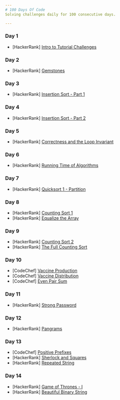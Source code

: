 ```yaml
---
# 100 Days Of Code
Solving challenges daily for 100 consecutive days.

---
```


### Day 1
* [HackerRank] [Intro to Tutorial Challenges](https://www.hackerrank.com/challenges/tutorial-intro/problem)
### Day 2
* [HackerRank] [Gemstones](https://www.hackerrank.com/challenges/gem-stones/problem)
### Day 3
* [HackerRank] [Insertion Sort - Part 1](https://www.hackerrank.com/challenges/insertionsort1/problem)
### Day 4
* [HackerRank] [Insertion Sort - Part 2](https://www.hackerrank.com/challenges/insertionsort2/problem)
### Day 5
* [HackerRank] [Correctness and the Loop Invariant](https://www.hackerrank.com/challenges/correctness-invariant/problem)
### Day 6
* [HackerRank] [Running Time of Algorithms](https://www.hackerrank.com/challenges/runningtime/problem)
### Day 7
* [HackerRank] [Quicksort 1 - Partition](https://www.hackerrank.com/challenges/quicksort1/problem)
### Day 8
* [HackerRank] [Counting Sort 1](https://www.hackerrank.com/challenges/countingsort1/problem)
* [HackerRank] [Equalize the Array](https://www.hackerrank.com/challenges/equality-in-a-array/problem)
### Day 9
* [HackerRank] [Counting Sort 2](https://www.hackerrank.com/challenges/countingsort2/problem)
* [HackerRank] [The Full Counting Sort](https://www.hackerrank.com/challenges/countingsort4/problem)
### Day 10
* [CodeChef] [Vaccine Production](https://www.codechef.com/DEC20B/problems/VACCINE1)
* [CodeChef] [Vaccine Distribution](https://www.codechef.com/DEC20B/problems/VACCINE2)
* [CodeChef] [Even Pair Sum](https://www.codechef.com/DEC20B/problems/EVENPSUM)
### Day 11
* [HackerRank] [Strong Password](https://www.hackerrank.com/challenges/strong-password/problem)
### Day 12
* [HackerRank] [Pangrams](https://www.hackerrank.com/challenges/pangrams/problem)
### Day 13
* [CodeChef] [Positive Prefixes](https://www.codechef.com/DEC20B/problems/POSPREFS)
* [HackerRank] [Sherlock and Squares](https://www.hackerrank.com/challenges/sherlock-and-squares/problem)
* [HackerRank] [Repeated String](https://www.hackerrank.com/challenges/repeated-string/problem)
### Day 14
* [HackerRank] [Game of Thrones - I](https://www.hackerrank.com/challenges/game-of-thrones/problem)
* [HackerRank] [Beautiful Binary String](https://www.hackerrank.com/challenges/beautiful-binary-string/problem)
